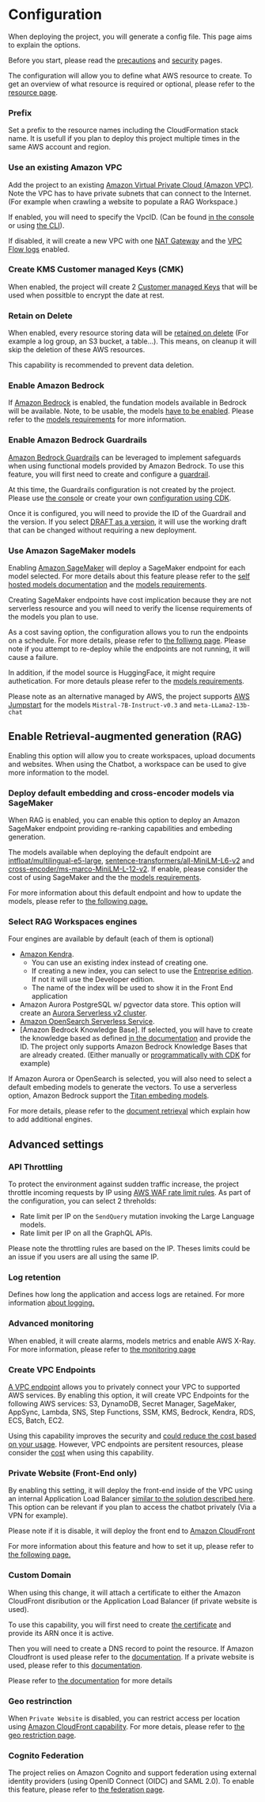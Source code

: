 # Configuration
When deploying the project, you will generate a config file. This page aims to explain the options.

Before you start, please read the [precautions](../documentation/precautions.md) and [security](../documentation/security.md) pages.

The configuration will allow you to define what AWS resource to create. To get an overview of what resource is required or optional, please refer to the [resource page](../about/aws-resources-deployed.md).

### Prefix
Set a prefix to the resource names including the CloudFormation stack name. It is usefull if you plan to deploy this project multiple times in the same AWS account and region.

### Use an existing Amazon VPC
Add the project to an existing [Amazon Virtual Private Cloud (Amazon VPC)](https://docs.aws.amazon.com/vpc/latest/userguide/what-is-amazon-vpc.html). Note the VPC has to have private subnets that can connect to the Internet. (For example when crawling a website to populate a RAG Workspace.)

If enabled, you will need to specify the VpcID. (Can be found [in the console](https://us-east-1.console.aws.amazon.com/vpcconsole/home#vpcs:) or using [the CLI](https://docs.aws.amazon.com/cli/latest/reference/ec2/describe-vpcs.html)).

If disabled, it will create a new VPC with one [NAT Gateway](https://docs.aws.amazon.com/vpc/latest/userguide/vpc-nat-gateway.html) and the [VPC Flow logs](https://docs.aws.amazon.com/vpc/latest/userguide/flow-logs.html) enabled.

### Create KMS Customer managed Keys (CMK)
When enabled, the project will create 2 [Customer managed Keys](https://docs.aws.amazon.com/kms/latest/developerguide/concepts.html#key-mgmt) that will be used when possitble to encrypt the date at rest.

### Retain on Delete
When enabled, every resource storing data will be [retained on delete](https://docs.aws.amazon.com/AWSCloudFormation/latest/UserGuide/aws-attribute-deletionpolicy.html) (For example a log group, an S3 bucket, a table...). This means, on cleanup it will skip the deletion of these AWS resources. 

This capability is recommended to prevent data deletion.

### Enable Amazon Bedrock
If [Amazon Bedrock](https://docs.aws.amazon.com/bedrock/latest/userguide/what-is-bedrock.html) is enabled, the fundation models available in Bedrock will be available. Note, to be usable, the models [have to be enabled](https://docs.aws.amazon.com/bedrock/latest/userguide/model-access-modify.html). Please refer to the [models requirements](../documentation/model-requirements.md) for more information.

### Enable Amazon Bedrock Guardrails
[Amazon Bedrock Guardrails](https://docs.aws.amazon.com/bedrock/latest/userguide/guardrails.html) can be leveraged to implement safeguards when using functional models provided by Amazon Bedrock. To use this feature, you will first need to create and configure a [guardrail](https://docs.aws.amazon.com/bedrock/latest/userguide/guardrails-create.html).

At this time, the Guardrails configuration is not created by the project. Please use [the console](https://aws.amazon.com/blogs/machine-learning/introducing-guardrails-in-knowledge-bases-for-amazon-bedrock/) or create your own [configuration using CDK](https://docs.aws.amazon.com/cdk/api/v2/docs/aws-cdk-lib.aws_bedrock.CfnGuardrail.html).

Once it is configured, you will need to provide the ID of the Guardrail and the version. If you select [DRAFT as a version](https://docs.aws.amazon.com/bedrock/latest/userguide/guardrails-test.html), it will use the working draft that can be changed without requiring a new deployment.

### Use Amazon SageMaker models
Enabling [Amazon SageMaker](https://docs.aws.amazon.com/sagemaker/latest/dg/whatis.html) will deploy a SageMaker endpoint for each model selected. For more details about this feature please refer to the [self hosted models documentation](../documentation/self-hosted-models.md)  and the [models requirements](../documentation/model-requirements.md).

Creating SageMaker endpoints have cost implication because they are not serverless resource and you will need to verify the license requirements of the models you plan to use.

As a cost saving option, the configuration allows you to run the endpoints on a schedule. For more details, please refer to [the folliwng page](../documentation/sagemaker-schedule.md). Please note if you attempt to re-deploy while the endpoints are not running, it will cause a failure.

In addition, if the model source is HuggingFace, it might require authetication. For more detauls please refer to the [models requirements](../documentation/model-requirements.md).

Please note as an alternative managed by AWS, the project supports [AWS Jumpstart](https://aws.amazon.com/sagemaker/jumpstart/) for the models `Mistral-7B-Instruct-v0.3` and `meta-LLama2-13b-chat`

## Enable Retrieval-augmented generation (RAG)
Enabling this option will allow you to create workspaces, upload documents and websites. When using the Chatbot, a workspace can be used to give more information to the model.

### Deploy default embedding and cross-encoder models via SageMaker

When RAG is enabled, you can enable this option to deploy an Amazon SageMaker endpoint providing re-ranking capabilities and embeding generation.

The models available when deploying the default endpoint are [intfloat/multilingual-e5-large](https://huggingface.co/intfloat/multilingual-e5-large), [sentence-transformers/all-MiniLM-L6-v2](https://huggingface.co/sentence-transformers/all-MiniLM-L6-v2) and [cross-encoder/ms-marco-MiniLM-L-12-v2](https://huggingface.co/cross-encoder/ms-marco-MiniLM-L-12-v2). If enable, please consider the cost of using SageMaker and the  the [models requirements](../documentation/model-requirements.md).

For more information about this default endpoint and how to update the models, please refer to [the following page.](../documentation/inference-script.md)

### Select RAG Workspaces engines
Four engines are available by default (each of them is optional)
* [Amazon Kendra](https://docs.aws.amazon.com/kendra/latest/dg/what-is-kendra.html). 
  * You can use an existing index instead of creating one.
  * If creating a new index, you can select to use the [Entreprise edition](https://docs.aws.amazon.com/kendra/latest/dg/what-is-kendra.html#kendra-editions). If not it will use the Developer edition.
  * The name of the index will be used to show it in the Front End application
* Amazon Aurora PostgreSQL w/ pgvector data store. This option will create an [Aurora Serverless v2 cluster](https://docs.aws.amazon.com/AmazonRDS/latest/AuroraUserGuide/aurora-serverless-v2.html).
* [Amazon OpenSearch Serverless Service](https://docs.aws.amazon.com/opensearch-service/latest/developerguide/serverless.html).
* [Amazon Bedrock Knowledge Base]. If selected, you will have to create the knowledge based as defined [in the documentation](https://docs.aws.amazon.com/bedrock/latest/userguide/knowledge-base-resource.html) and provide the ID. The project only supports Amazon Bedrock Knowledge Bases that are already created. (Either manually or [programmatically with CDK](https://docs.aws.amazon.com/cdk/api/v2/docs/aws-cdk-lib.aws_bedrock.CfnKnowledgeBase.html) for example)

If Amazon Aurora or OpenSearch is selected, you will also need to select a default embeding models to generate the vectors. To use a serverless option, Amazon Bedrock support the [Titan embeding models](https://docs.aws.amazon.com/bedrock/latest/userguide/titan-embedding-models.html).

For more details, please refer to the [document retrieval](../documentation/retriever.md) which explain how to add additional engines.

## Advanced settings
### API Throttling
To protect the environment against sudden traffic increase, the project throttle incoming requests by IP using [AWS WAF rate limit rules](https://docs.aws.amazon.com/waf/latest/developerguide/waf-rule-statement-type-rate-based.html). As part of the configuration, you can select 2 threholds:
* Rate limit per IP on the `SendQuery` mutation invoking the Large Language models.
* Rate limit per IP on all the GraphQL APIs.

Please note the throttling rules are based on the IP. Theses limits could be an issue if you users are all using the same IP.

### Log retention
Defines how long the application and access logs are retained. For more information [about logging.](https://docs.aws.amazon.com/wellarchitected/2023-04-10/framework/sec_detect_investigate_events_app_service_logging.html)

### Advanced monitoring
When enabled, it will create alarms, models metrics and enable AWS X-Ray. For more information, please refer to [the monitoring page](../documentation/monitoring.md)

### Create VPC Endpoints
[A VPC endpoint](https://docs.aws.amazon.com/whitepapers/latest/aws-privatelink/what-are-vpc-endpoints.html) allows you to privately connect your VPC to supported AWS services. By enabling this option, it will create VPC Endpoints for the following AWS services: S3, DynamoDB, Secret Manager, SageMaker, AppSync, Lambda, SNS, Step Functions, SSM, KMS, Bedrock, Kendra, RDS, ECS, Batch, EC2.

Using this capability improves the security and [could reduce the cost based on your usage](https://aws.amazon.com/blogs/architecture/reduce-cost-and-increase-security-with-amazon-vpc-endpoints/). However, VPC endpoints are persitent resources, please consider the [cost](https://aws.amazon.com/privatelink/pricing/) when using this capability.

### Private Website (Front-End only)
By enabling this setting, it will deploy the front-end inside of the VPC using an internal Application Load Balancer [similar to the solution described here](https://aws.amazon.com/blogs/networking-and-content-delivery/hosting-internal-https-static-websites-with-alb-s3-and-privatelink/). This option can be relevant if you plan to access the chatbot privately (Via a VPN for example).

Please note if it is disable, it will deploy the front end to [Amazon CloudFront](https://aws.amazon.com/cloudfront/)

For more information about this feature and how to set it up, please refer to [the following page.](../documentation/private-chatbot.md)

### Custom Domain
When using this change, it will attach a certificate to either the Amazon CloudFront disribution or the Application Load Balancer (if private website is used).

To use this capability, you will first need to create [the certificate](https://docs.aws.amazon.com/acm/latest/userguide/gs.html) and provide its ARN once it is active.

Then you will need to create a DNS record to point the resource. If Amazon Cloudfront is used please refer to the [documentation](https://docs.aws.amazon.com/Route53/latest/DeveloperGuide/routing-to-cloudfront-distribution.html#routing-to-cloudfront-distribution-config). If a private website is used, please refer to this [documentation](https://docs.aws.amazon.com/Route53/latest/DeveloperGuide/routing-to-elb-load-balancer.html#routing-to-elb-load-balancer-configuring).

Please refer to [the documentation](../documentation/custom-public-domain.md) for more details

### Geo restrinction
When `Private Website` is disabled, you can restrict access per location using [Amazon CloudFront capability](https://docs.aws.amazon.com/AmazonCloudFront/latest/DeveloperGuide/georestrictions.html#georestrictions-cloudfront).  For more detais, please refer to [the geo restriction page](../documentation/cf-geo-restriction.md).


### Cognito Federation
The project relies on Amazon Cognito and support federation using external identity providers (using OpenID Connect (OIDC) and SAML 2.0). To enable this feature, please refer to [the federation page](../documentation/cognito/overview.md).

